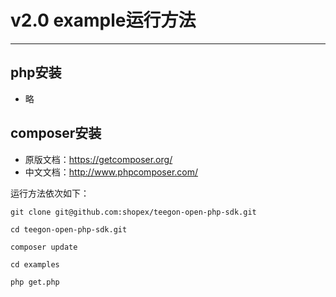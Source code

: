 # v2.0 example运行方法 #
----------

## php安装 ##
- 略

## composer安装 ##

- 原版文档：https://getcomposer.org/
- 中文文档：http://www.phpcomposer.com/


运行方法依次如下：

```
git clone git@github.com:shopex/teegon-open-php-sdk.git

cd teegon-open-php-sdk.git

composer update

cd examples

php get.php

```

